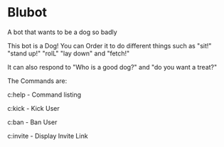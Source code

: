 # Blubot
A bot that wants to be a dog so badly

This bot is a Dog! You can Order it to do different things such as "sit!" "stand up!" "rolL" "lay down" and "fetch!"

It can also respond to "Who is a good dog?" and "do you want a treat?"

The Commands are:

c:help - Command listing

c:kick - Kick User

c:ban - Ban User

c:invite - Display Invite Link


